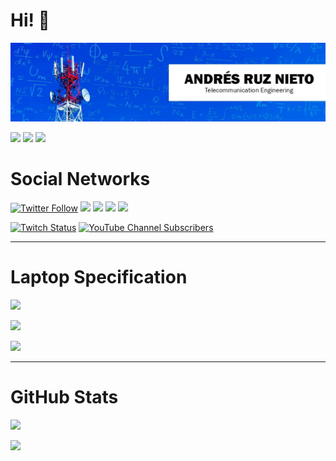 # Hi! 👋

![](/banner.png)

[![](https://img.shields.io/badge/iOS-000000?style=for-the-badge&logo=ios&logoColor=white)]() [![](https://img.shields.io/badge/Windows-0078D6?style=for-the-badge&logo=windows&logoColor=white)]()  [![](https://img.shields.io/badge/Ubuntu-E95420?style=for-the-badge&logo=ubuntu&logoColor=white)]()


# Social Networks

[![Twitter Follow](https://img.shields.io/badge/Twitter-1DA1F2?style=for-the-badge&logo=twitter&logoColor=white)](https://twitter.com/aruznieto) [![](https://img.shields.io/badge/Instagram-E4405F?style=for-the-badge&logo=instagram&logoColor=white)](https://instagram.com/aruznieto) [![](https://img.shields.io/badge/LinkedIn-0077B5?style=for-the-badge&logo=linkedin&logoColor=white)](https://www.linkedin.com/in/aruznieto/) [![](https://img.shields.io/badge/GitHub-100000?style=for-the-badge&logo=github&logoColor=white)](https://github.com/aruznieto) [![](https://img.shields.io/badge/website-000000?style=for-the-badge&logo=About.me&logoColor=white)](https://aruznieto.es)

[![Twitch Status](https://img.shields.io/badge/Twitch-6441a5?style=for-the-badge&logo=twitch&logoColor=white)](https://twitch.tv/aruznieto) [![YouTube Channel Subscribers](https://img.shields.io/badge/YouTube-c4302b?style=for-the-badge&logo=youtube&logoColor=white)](https://www.youtube.com/channel/UC5Lm-BQGubMqaggbzi9Q1mA)

---

# Laptop Specification
![](https://img.shields.io/badge/asus-Rog_STRIX_G713QR-007DB8?style=for-the-badge&logo=asus&logoColor=white)

![](https://img.shields.io/badge/AMD-Ryzen_9_5900HZX_with_Radeon_Graphics-ED1C24?style=for-the-badge&logo=amd&logoColor=white)

![](https://img.shields.io/badge/NVIDIA-RTX3070_8GB_Laptop_GPU-76B900?style=for-the-badge&logo=nvidia&logoColor=white)

---
# GitHub Stats

![](https://github-readme-stats.vercel.app/api?username=aruznieto)

![](https://github-readme-streak-stats.herokuapp.com/?user=aruznieto)

<!--
**aruznieto/aruznieto** is a ✨ _special_ ✨ repository because its `README.md` (this file) appears on your GitHub profile.

Here are some ideas to get you started:

- 🔭 I’m currently working on ...
- 🌱 I’m currently learning ...
- 👯 I’m looking to collaborate on ...
- 🤔 I’m looking for help with ...
- 💬 Ask me about ...
- 📫 How to reach me: ...
- 😄 Pronouns: ...
- ⚡ Fun fact: ...
-->
